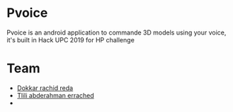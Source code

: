 # Pvoice
Pvoice is an android application to commande 3D models using your voice, it's built in Hack UPC 2019 for HP challenge

# Team 

* [Dokkar rachid reda](https://github.com/DokkarRachidReda)
* [Tlili abderahman errached](https://github.com/AbdouTlili)
* []()
